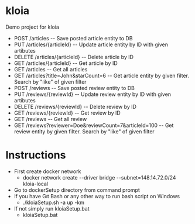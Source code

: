 # kloia
Demo project for kloia
  * POST /articles  --  Save posted article entity to DB
  * PUT /articles/{articleId}  --  Update article entity by ID with given artibutes
  * DELETE /articles/{articleId}  --  Delete article by ID
  * GET /articles/{articleId}  --  Get article by ID
  * GET /articles  --  Get all articles
  * GET /articles?title=John&starCount=6  --  Get article entity by given filter. Search by "like" of given filter
  * POST /reviews  --  Save posted review entity to DB
  * PUT /reviews/{reviewId}  --  Update review entity by ID with given artibutes
  * DELETE /reviews/{reviewId}  --  Delete review by ID
  * GET /reviews/{reviewId}  --  Get review by ID
  * GET /reviews  --  Get all review
  * GET /reviews?reviewer=Doe&reviewCount=7&articleId=100  --  Get review entity by given filter. Search by "like" of given filter


# Instructions

 * First create docker network
   - docker network create --driver bridge --subnet=148.14.72.0/24 kloia-local
 * Go to dockerSetup directory from command prompt
 * If you have Gıt Bash or any other way to run bash script on Windows
   - ./kloiaSetup.sh -a up -km
 * If not simply run kloiaSetup.bat
   - kloiaSetup.bat

